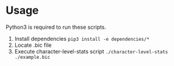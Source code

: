 # Usage

Python3 is required to run these scripts.

1. Install dependencies
`pip3 install -e dependencies/*`
2. Locate .bic file
3. Execute character-level-stats script
`./character-level-stats ./example.bic`
